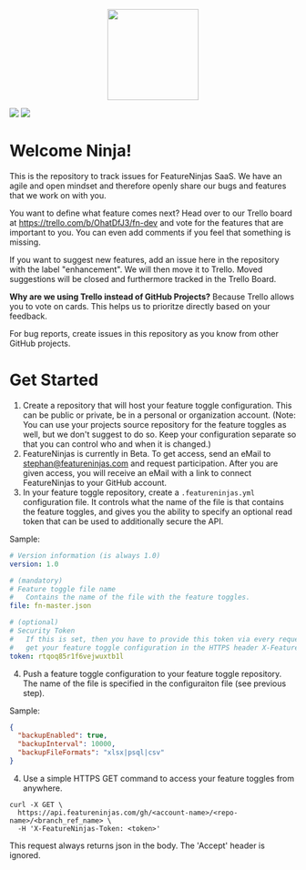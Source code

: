 <p align="middle"><img height="160" src="https://api.featureninjas.com/assets/ti/83291560539879426.png"></p>

<p>
  <a href="https://trello.com/b/OhatDfJ3/fn-dev"><img src="https://img.shields.io/static/v1.svg?logo=trello&label=Trello&message=Open%20Backlog&color=007AC0&style=for-the-badge"></a>
  <a href="https://twitter.com/featureninjas"><img src="https://img.shields.io/static/v1.svg?logo=twitter&label=Twitter&message=Follow%20Us&color=08A0E9&style=for-the-badge"></a>
</p>

# Welcome Ninja!

This is the repository to track issues for FeatureNinjas SaaS. We have an agile and open mindset and therefore openly share our bugs and features that we work on with you.

You want to define what feature comes next? Head over to our Trello board at https://trello.com/b/OhatDfJ3/fn-dev and vote for the features that are important to you. You can even add comments if you feel that something is missing.

If you want to suggest new features, add an issue here in the repository with the label "enhancement". We will then move it to Trello. Moved suggestions will be closed and furthermore tracked in the Trello Board.

**Why are we using Trello instead of GitHub Projects?** Because Trello allows you to vote on cards. This helps us to prioritze directly based on your feedback.

For bug reports, create issues in this repository as you know from other GitHub projects.

# Get Started

1. Create a repository that will host your feature toggle configuration. This can be public or private, be in a personal or organization account. (Note: You can use your projects source repository for the feature toggles as well, but we don't suggest to do so. Keep your configuration separate so that you can control who and when it is changed.)
2. FeatureNinjas is currently in Beta. To get access, send an eMail to stephan@featureninjas.com and request participation. After you are given access, you will receive an eMail with a link to connect FeatureNinjas to your GitHub account. 
3. In your feature toggle repository, create a `.featureninjas.yml` configuration file. It controls what the name of the file is that contains the feature toggles, and gives you the ability to specify an optional read token that can be used to additionally secure the API.

Sample:

```yaml
# Version information (is always 1.0)
version: 1.0

# (mandatory)
# Feature toggle file name
#   Contains the name of the file with the feature toggles.
file: fn-master.json

# (optional)
# Security Token
#   If this is set, then you have to provide this token via every request to
#   get your feature toggle configuration in the HTTPS header X-FeatureNinjas-Token
token: rtqoq85r1f6vejwuxtb1l
```

4. Push a feature toggle configuration to your feature toggle repository. The name of the file is specified in the configuraiton file (see previous step).

Sample:
```json
{
  "backupEnabled": true,
  "backupInterval": 10000,
  "backupFileFormats": "xlsx|psql|csv"
}
```    
4. Use a simple HTTPS GET command to access your feature toggles from anywhere.

```curl
curl -X GET \
  https://api.featureninjas.com/gh/<account-name>/<repo-name>/<branch_ref_name> \
  -H 'X-FeatureNinjas-Token: <token>'
```

This request always returns json in the body. The 'Accept' header is ignored.
